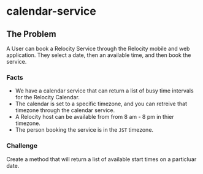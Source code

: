# calendar-service

## The Problem

A User can book a Relocity Service through the Relocity mobile and web application.  They select a date, then an available time, and then book the service. 

### Facts

- We have a calendar service that can return a list of busy time intervals for the Relocity Calendar.
- The calendar is set to a specific timezone, and you can retreive that timezone through the calendar service.
- A Relocity host can be available from from 8 am - 8 pm in thier timezone.
- The person booking the service is in the `JST` timezone.

### Challenge

Create a method that will return a list of available start times on a particluar date.

